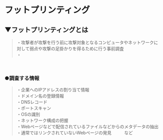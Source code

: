 # フットプリンティング

## ▼フットプリンティングとは
>・攻撃者が攻撃を行う前に攻撃対象となるコンピュータやネットワークに対して弱点や攻撃の足掛かりを得るために行う事前調査<br>
>・<br>
<br>

### ●調査する情報
>・企業へのIPアドレスの割り当て情報<br>
>・ドメイン名の登録情報<br>
>・DNSレコード<br>
>・ポートスキャン<br>
>・OSの識別<br>
>・ネットワーク構成の把握<br>
>・Webページなどで配信されているファイルなどからのメタデータの抽出<br>
>・通常ではリンクされていないWebページの発見　　　など<br>
<br>
